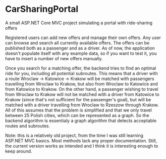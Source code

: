 # CarSharingPortal
A small ASP.NET Core MVC project simulating a portal with ride-sharing offers

Registered users can add new offers and manage their own offers. Any user can browse and search all currently available offers.
The offers can be published both as a passenger and as a driver. As of now, the application doesn't populate itself with any example data, so if you want to test it, you have to insert a number of new offers manually. 

Once you search for a matching offer, the backend tries to find an optimal ride for you, including all potential subroutes. This means that a driver with a route Wroclaw -> Katowice -> Krakow will be matched with passengers travelling from Wroclaw to Krakow, but also from Wroclaw to Katowice and from Katowice to Krakow. On the other hand, a passenger wishing to travel from Wroclaw to Krakow will not be matched with a driver from Katowice to Krakow (since that's not sufficient for the passenger's goal), but will be matched with a driver travelling from Wroclaw to Rzeszow through Krakow.
All of this assumes that the problem is simplified and that we only travel between 25 Polish cities, which can be represented as a graph. So the backend algorithm is essentialy a graph algorithm that detects acceptable routes and subroutes.

Note: this is a relatively old project, from the time I was still learning ASP.NET MVC basics. Most methods lack any proper documentation. Still, the current version works as intended and I think it is interesting enough to keep around. 
